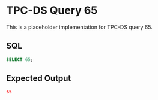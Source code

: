 # TPC-DS Query 65

This is a placeholder implementation for TPC-DS query 65.

## SQL
```sql
SELECT 65;
```

## Expected Output
```json
65
```
